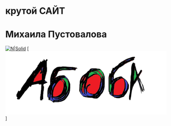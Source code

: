 # крутой САЙТ 
# Михаила Пустовалова
[![N|Solid](https://media0.giphy.com/media/toYIS95xETUPLmU9WP/giphy.gif?cid=ecf05e47ie22rct0ssy7pmuvi0zysyo0fhld2yzc59t2zll9&rid=giphy.gif&ct=g)](https://www.google.com/url?sa=t&rct=j&q=&esrc=s&source=web&cd=&cad=rja&uact=8&ved=2ahUKEwiLkImXk9f6AhW7X_EDHekHB_4Q3yx6BAgYEAI&url=https%3A%2F%2Fwww.youtube.com%2Fwatch%3Fv%3D7zp1TbLFPp8&usg=AOvVaw0hJN5bvKGeSb-GrsNFZ0Ky)
[![N|Solid](https://github.com/Mihalk2700/Mihalktrud/blob/main/%D0%B0%D0%B1%D0%BE%D0%B1%D0%B0.png)]
